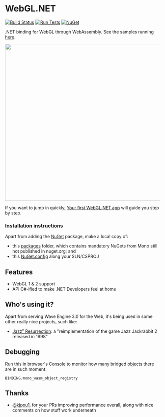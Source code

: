 ﻿# WebGL.NET

[![Build Status](https://dev.azure.com/waveengineteam/Wave.Engine/_apis/build/status/WaveEngine.WebGL.NET?branchName=master)](https://dev.azure.com/waveengineteam/Wave.Engine/_build/latest?definitionId=42&branchName=master)
[![Run Tests](https://img.shields.io/badge/tests-run%20now-orange.svg)](https://webgldotnet.surge.sh/tests)
[![NuGet](https://img.shields.io/nuget/v/WebGLDotNET.svg?label=NuGet)](https://www.nuget.org/packages/WebGLDotNET)

.NET binding for WebGL through WebAssembly. See the samples running [here](https://webgldotnet.surge.sh).

<img src="LoadGLTFSample.gif" width="509" />

If you want to jump in quickly, [Your first WebGL.NET app](https://geeks.ms/xamarinteam/2019/08/28/your-first-webgldotnet-app/) will guide you step by step.

### Installation instructions

Apart from adding the [NuGet](https://www.nuget.org/packages/WebGLDotNET) package, make a local copy of:
- this [packages](https://github.com/WaveEngine/WebGL.NET/tree/master/src/packages) folder, which contains mandatory NuGets from Mono still not published in nuget.org; and
- this [NuGet.config](https://github.com/WaveEngine/WebGL.NET/blob/master/src/NuGet.config) along your SLN/CSPROJ

## Features

- WebGL 1 & 2 support
- API C#-ified to make .NET Developers feel at home

## Who's using it?

Apart from serving Wave Engine 3.0 for the Web, it's being used in some other really nice projects, such like:
- [Jazz² Resurrection](http://deat.tk/jazz2/wasm/): a "reimplementation of the game Jazz Jackrabbit 2 released in 1998"

## Debugging

Run this in browser's Console to monitor how many bridged objects there are in such moment:

```
BINDING.mono_wasm_object_registry
```

## Thanks

- [@kjpou1](https://github.com/kjpou1), for your PRs improving performance overall, along with nice comments on how stuff work underneath
